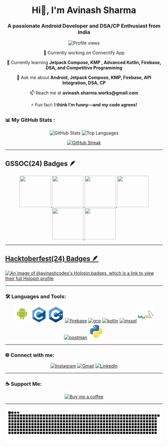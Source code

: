 <h1 align="center">Hi👋, I'm Avinash Sharma </h1>
<h3 align="center">A passionate Android Developer and DSA/CP Enthusiast from India </h3>

<p align="center">
  <img src="https://komarev.com/ghpvc/?username=avinash-codes&label=Profile%20views&color=0e75b6&style=flat" alt="Profile views"/>
</p>

<div align="center">
  <p>🔭 Currently working on Connectify App</a></p>
  <p>🌱 Currently learning <strong>Jetpack Compose, KMP , Advanced Kotlin, Firebase, DSA, and Competitive Programming</strong></p>
  <p>💬 Ask me about <strong>Android, Jetpack Compose, KMP, Firebase, API Integration, DSA, CP</strong></p>
  <p>📫 Reach me at <strong>avinash.sharma.works@gmail.com</strong></p>
  <p>⚡ Fun fact: <strong>I think I’m funny—and my code agrees! </strong></p>
</div>

### 📊 My GitHub Stats :
<div align="center">
  <img src="https://github-readme-stats.vercel.app/api?username=avinash-codes&show_icons=true&theme=dracula&hide_border=false" height="150" alt="GitHub Stats" />
  <img src="https://github-readme-stats.vercel.app/api/top-langs?username=avinash-codes&layout=compact&theme=dracula&hide_border=false&hide=jupyter%20notebook&cache_seconds=3600" height="150" alt="Top Languages" />
</div>


<p align="center">
  <a href="https://git.io/streak-stats">
    <img src="https://github-readme-streak-stats-lemon-one.vercel.app?user=avinash-codes&theme=dracula" alt="GitHub Streak" />
  </a>
</p>


---

## GSSOC(24) Badges 🪶
<div style='display:flex; align-items:center; gap: 10px;' align='center'><a href="https://gssoc.girlscript.tech/leaderboard">
<img src="https://raw.githubusercontent.com/GSSoC24/Postman-Challenge/main/docs/assets/Postman%20White.png" width="100px" height="100px" />
  <img src="https://raw.githubusercontent.com/GSSoC24/Postman-Challenge/main/docs/assets/1.png" width="100px" height="100px" />
  <img src="https://raw.githubusercontent.com/GSSoC24/Postman-Challenge/main/docs/assets/2.png" width="100px" height="100px" />
  <img src="https://raw.githubusercontent.com/GSSoC24/Postman-Challenge/main/docs/assets/3.png" width="100px" height="100px" />
  <img src="https://raw.githubusercontent.com/GSSoC24/Postman-Challenge/main/docs/assets/4.png" width="100px" height="100px" />
  <img src="https://raw.githubusercontent.com/GSSoC24/Postman-Challenge/main/docs/assets/5.png" width="100px" height="100px" />
</div>
  
---

## Hacktoberfest(24) Badges 🪶
[![An image of @avinashcodes's Holopin badges, which is a link to view their full Holopin profile](https://holopin.me/avinashcodes)](https://holopin.io/@avinashcodes)

---

### 🛠️ Languages and Tools:
<div align="center">
  <a href="https://developer.android.com" target="_blank"><img src="https://raw.githubusercontent.com/devicons/devicon/master/icons/android/android-original-wordmark.svg" alt="android" width="50" height="50"/></a>
  <a href="https://www.cprogramming.com/" target="_blank"><img src="https://raw.githubusercontent.com/devicons/devicon/master/icons/c/c-original.svg" alt="c" width="50" height="50"/></a>
  <a href="https://www.w3schools.com/cpp/" target="_blank"><img src="https://raw.githubusercontent.com/devicons/devicon/master/icons/cplusplus/cplusplus-original.svg" alt="cplusplus" width="50" height="50"/></a>
  <a href="https://firebase.google.com/" target="_blank"><img src="https://www.vectorlogo.zone/logos/firebase/firebase-icon.svg" alt="firebase" width="50" height="50"/></a>
  <a href="https://cloud.google.com" target="_blank"><img src="https://www.vectorlogo.zone/logos/google_cloud/google_cloud-icon.svg" alt="gcp" width="50" height="50"/></a>
  <a href="https://kotlinlang.org" target="_blank"><img src="https://www.vectorlogo.zone/logos/kotlinlang/kotlinlang-icon.svg" alt="kotlin" width="50" height="50"/></a>
  <a href="https://www.microsoft.com/en-us/sql-server" target="_blank"><img src="https://www.svgrepo.com/show/303229/microsoft-sql-server-logo.svg" alt="mssql" width="50" height="50"/></a>
  <a href="https://www.mysql.com/" target="_blank"><img src="https://raw.githubusercontent.com/devicons/devicon/master/icons/mysql/mysql-original-wordmark.svg" alt="mysql" width="50" height="50"/></a>
  <a href="https://postman.com" target="_blank"><img src="https://www.vectorlogo.zone/logos/getpostman/getpostman-icon.svg" alt="postman" width="50" height="50"/></a>
  <a href="https://www.python.org" target="_blank"><img src="https://raw.githubusercontent.com/devicons/devicon/master/icons/python/python-original.svg" alt="python" width="50" height="50"/></a>
</div>

---

### 🌐 Connect with me:
<div align="center">
  <a href="[https://instagram.com](https://www.instagram.com/avinash_coder?igsh=dGF0a2IybXNnd2tj)" target="_blank"><img src="https://img.shields.io/static/v1?message=Instagram&logo=instagram&color=E4405F&style=for-the-badge" height="35" alt="Instagram"/></a>
  <a href="mailto:donotsmile9@gmail.com"><img src="https://img.shields.io/static/v1?message=Gmail&logo=gmail&color=D14836&style=for-the-badge" height="35" alt="Gmail"/></a>
  <a href="[https://linkedin.com](https://www.linkedin.com/in/avinash-sharma-59406b280/)" target="_blank"><img src="https://img.shields.io/static/v1?message=LinkedIn&logo=linkedin&color=0077B5&style=for-the-badge" height="35" alt="LinkedIn"/></a>
</div>

---

### ☕ Support Me:
<div align="center">
  <a href="https://www.buymeacoffee.com/Avinash_Sharma" target="_blank">
    <img src="https://cdn.buymeacoffee.com/buttons/v2/default-yellow.png" height="50" width="210" alt="Buy me a coffee" />
  </a>
</div>

---

<div align="center">
<img src="https://raw.githubusercontent.com/Avinash-codes/Avinash-codes/output/snake.svg" alt="Snake animation" />

</div>
